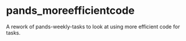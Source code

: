 # pands_moreefficientcode
A rework of pands-weekly-tasks to look at using more efficient code for tasks.
